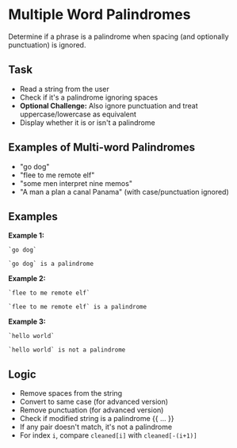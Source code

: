 # Multiple Word Palindromes

Determine if a phrase is a palindrome when spacing (and optionally punctuation) is ignored.

## Task
- Read a string from the user
- Check if it's a palindrome ignoring spaces
- **Optional Challenge:** Also ignore punctuation and treat uppercase/lowercase as equivalent
- Display whether it is or isn't a palindrome

## Examples of Multi-word Palindromes
- "go dog"
- "flee to me remote elf"
- "some men interpret nine memos"
- "A man a plan a canal Panama" (with case/punctuation ignored)

## Examples
**Example 1:**
```
`go dog`
```
```
`go dog` is a palindrome
```

**Example 2:**
```
`flee to me remote elf`
```
```
`flee to me remote elf` is a palindrome
```

**Example 3:**
```
`hello world`
```
```
`hello world` is not a palindrome
```

## Logic
- Remove spaces from the string
- Convert to same case (for advanced version)
- Remove punctuation (for advanced version)
- Check if modified string is a palindrome
{{ ... }}
- If any pair doesn't match, it's not a palindrome
- For index `i`, compare `cleaned[i]` with `cleaned[-(i+1)]`
